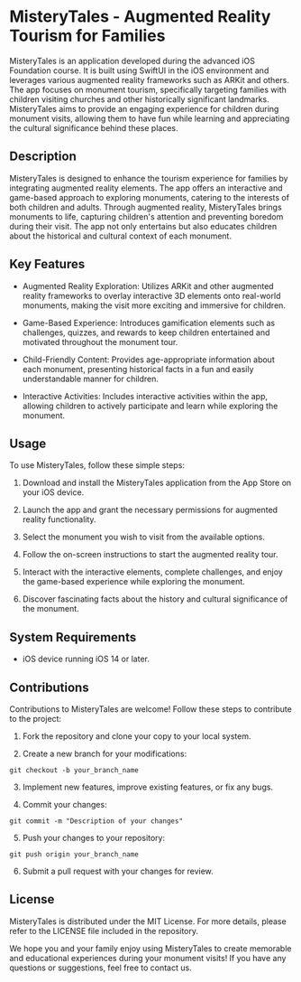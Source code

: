# MisteryTales - Augmented Reality Tourism for Families

MisteryTales is an application developed during the advanced iOS Foundation course. It is built using SwiftUI in the iOS environment and leverages various augmented reality frameworks such as ARKit and others. The app focuses on monument tourism, specifically targeting families with children visiting churches and other historically significant landmarks. MisteryTales aims to provide an engaging experience for children during monument visits, allowing them to have fun while learning and appreciating the cultural significance behind these places.

## Description

MisteryTales is designed to enhance the tourism experience for families by integrating augmented reality elements. The app offers an interactive and game-based approach to exploring monuments, catering to the interests of both children and adults. Through augmented reality, MisteryTales brings monuments to life, capturing children's attention and preventing boredom during their visit. The app not only entertains but also educates children about the historical and cultural context of each monument.

## Key Features

- Augmented Reality Exploration: Utilizes ARKit and other augmented reality frameworks to overlay interactive 3D elements onto real-world monuments, making the visit more exciting and immersive for children.

- Game-Based Experience: Introduces gamification elements such as challenges, quizzes, and rewards to keep children entertained and motivated throughout the monument tour.

- Child-Friendly Content: Provides age-appropriate information about each monument, presenting historical facts in a fun and easily understandable manner for children.

- Interactive Activities: Includes interactive activities within the app, allowing children to actively participate and learn while exploring the monument.

## Usage

To use MisteryTales, follow these simple steps:

1. Download and install the MisteryTales application from the App Store on your iOS device.

2. Launch the app and grant the necessary permissions for augmented reality functionality.

3. Select the monument you wish to visit from the available options.

4. Follow the on-screen instructions to start the augmented reality tour.

5. Interact with the interactive elements, complete challenges, and enjoy the game-based experience while exploring the monument.

6. Discover fascinating facts about the history and cultural significance of the monument.

## System Requirements

- iOS device running iOS 14 or later.

## Contributions

Contributions to MisteryTales are welcome! Follow these steps to contribute to the project:

1. Fork the repository and clone your copy to your local system.

2. Create a new branch for your modifications:
```
git checkout -b your_branch_name
```

3. Implement new features, improve existing features, or fix any bugs.

4. Commit your changes:
```
git commit -m "Description of your changes"
```

5. Push your changes to your repository:
```
git push origin your_branch_name
```

6. Submit a pull request with your changes for review.

## License

MisteryTales is distributed under the MIT License. For more details, please refer to the LICENSE file included in the repository.

We hope you and your family enjoy using MisteryTales to create memorable and educational experiences during your monument visits! If you have any questions or suggestions, feel free to contact us.

